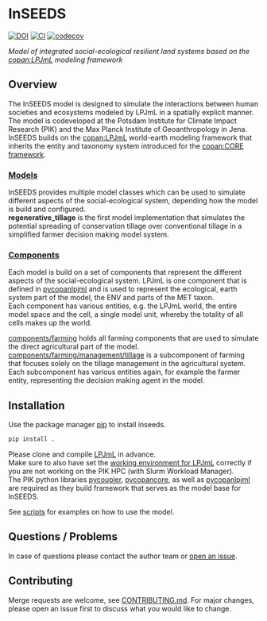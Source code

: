 # InSEEDS

[![DOI](https://zenodo.org/badge/DOI/10.5281/zenodo.14265856.svg)](https://doi.org/10.5281/zenodo.14265856) [![CI](https://github.com/pik-copan/inseeds/actions/workflows/check.yml/badge.svg)](https://github.com/pik-copan/inseeds/actions) [![codecov](https://codecov.io/gh/pik-copan/inseeds/graph/badge.svg?token=JU73NURPI0)](https://codecov.io/gh/pik-copan/inseeds)


*Model of integrated social-ecological resilient land systems based on the [copan:LPJmL](https://github.com/pik-copan/pycopanlpjml) modeling framework*

## Overview

The InSEEDS model is designed to simulate the interactions between human
societies and ecosystems modeled by LPJmL in a spatially explicit manner.  
The model is codeveloped at the Potsdam Institute for Climate Impact Research
(PIK) and the Max Planck Institute of Geoanthropology in Jena.
InSEEDS builds on the [copan:LPJmL](https://github.com/pik-copan/pycopanlpjml) world-earth modeling framework that
inherits the entity and taxonomy system introduced for the
[copan:CORE framework](https://doi.org/10.5194/esd-11-395-2020).


### [Models](./inseeds/models)

InSEEDS provides multiple model classes which can be used to simulate different
aspects of the social-ecological system, depending how the model is build and
configured.  
**regenerative_tillage** is the first model implementation that simulates the
potential spreading of conservation tillage over conventional tillage in a
simplified farmer decision making model system.  

### [Components](./inseeds/components)

Each model is build on a set of components that represent the different
aspects of the social-ecological system. LPJmL is one component that is
defined in [pycopanlpjml](https://github.com/pik-copan/pycopanlpjml) and is used
to represent the ecological, earth system part of the model, the ENV and parts
of the MET taxon.  
Each component has various entities, e.g. the LPJmL world, the entire model
space and the cell, a single model unit, whereby the totality of all cells makes
up the world.  

[components/farming](./inseeds/components/farming) holds all farming components
that are used to simulate the direct agricultural part of the model.  
[components/farming/management/tillage](./inseeds/components/farming/management/tillage)
is a subcomponent of farming that focuses solely on the tillage management in
the agricultural system.  
Each subcomponent has various entities again, for example the farmer entity,
representing the decision making agent in the model.

## Installation

Use the package manager [pip](https://pip.pypa.io/en/stable/) to install inseeds.

```bash
pip install .
```

Please clone and compile [LPJmL](https://github.com/pik/LPJmL) in advance.  
Make sure to also have set the [working environment for LPJmL](https://github.com/PIK-LPJmL/LPJmL/blob/master/INSTALL) correctly if you are not working
on the PIK HPC (with Slurm Workload Manager).  
The PIK python libraries [pycoupler](https://github.com/PIK-LPJmL/pycoupler),
[pycopancore](https://github.com/pik-copan/pycopancore),
as well as [pycopanlpjml](https://github.com/pik-copan/pycopanlpjml)
are required as they build framework that serves as the model base for InSEEDS.

See [scripts](./scripts/) for examples on how to use the model.

## Questions / Problems

In case of questions please contact the author team or [open an issue](https://github.com/pik-copan/inseeds/issues/new).

## Contributing
Merge requests are welcome, see [CONTRIBUTING.md](CONTRIBUTING.md). For major changes, please open an issue first to discuss what you would like to change.
